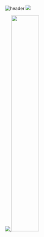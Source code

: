 ![header](https://capsule-render.vercel.app/api?type=waving&color=gradient&height=120&animation=fadeIn&section=footer&text=🚗🚘🚛&fontAlign=70)
<img src="https://img.shields.io/badge/뱃지레이블-배경색?style=뱃지모양&logo=로고&logoColor=로고색상"/>

<a href="s">
  <img src="https://github-readme-stats.vercel.app/api/top-langs/?username=dkssud8150&exclude_repo=dongmay98.github.io&layout=compact&theme=tokyonight" />
</a>
<a href="s">
  <img src="https://github-readme-stats.vercel.app/api?username=dongmay98&theme=tokyonight&show_icons=true" width="42%" />
</a>
